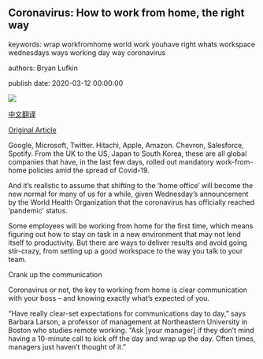 ## Coronavirus: How to work from home, the right way

keywords: wrap workfromhome world work youhave right whats workspace wednesdays ways working day way coronavirus

authors: Bryan Lufkin

publish date: 2020-03-12 00:00:00

![](https://ichef.bbci.co.uk/wwfeatures/live/624_351/images/live/p0/86/g7/p086g79y.jpg)

[中文翻译](Coronavirus%3A%20How%20to%20work%20from%20home%2C%20the%20right%20way_zh.md)

[Original Article](https://www.bbc.com/worklife/article/20200312-coronavirus-covid-19-update-work-from-home-in-a-pandemic)

Google, Microsoft, Twitter. Hitachi, Apple, Amazon. Chevron, Salesforce, Spotify. From the UK to the US, Japan to South Korea, these are all global companies that have, in the last few days, rolled out mandatory work-from-home policies amid the spread of Covid-19.

And it’s realistic to assume that shifting to the ‘home office’ will become the new normal for many of us for a while, given Wednesday’s announcement by the World Health Organization that the coronavirus has officially reached ‘pandemic’ status.

Some employees will be working from home for the first time, which means figuring out how to stay on task in a new environment that may not lend itself to productivity. But there are ways to deliver results and avoid going stir-crazy, from setting up a good workspace to the way you talk to your team.

Crank up the communication

Coronavirus or not, the key to working from home is clear communication with your boss – and knowing exactly what’s expected of you.

“Have really clear-set expectations for communications day to day,” says Barbara Larson, a professor of management at Northeastern University in Boston who studies remote working. “Ask [your manager] if they don’t mind having a 10-minute call to kick off the day and wrap up the day. Often times, managers just haven’t thought of it.”